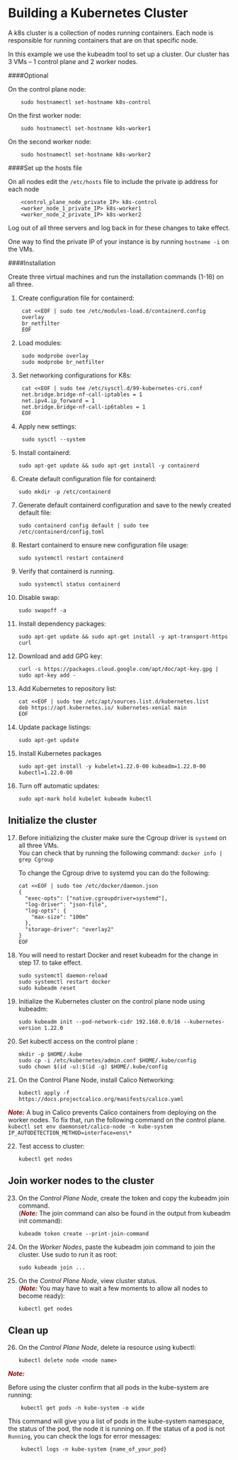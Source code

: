 # Building a Kubernetes Cluster

A k8s cluster is a collection of nodes running containers.  Each node is responsible for running containers that are on that specific node.

In this example we use the kubeadm tool to set up a cluster. Our cluster has 3 VMs – 1 control plane and 2 worker nodes.

####Optional 

On the control plane node: 

        sudo hostnamectl set-hostname k8s-control

On the first worker node:

        sudo hostnamectl set-hostname k8s-worker1

On the second worker node:

        sudo hostnamectl set-hostname k8s-worker2


####Set up the hosts file

On all nodes edit the `/etc/hosts` file to include the private ip address for each node

        <control_plane_node_private_IP> k8s-control 
        <worker_node_1_private_IP> k8s-worker1 
        <worker_node_2_private_IP> k8s-worker2

Log out of all three servers and log back in for these changes to take effect.

One way to find the private IP of your instance is by running `hostname -i` on the VMs. 

####Installation

Create three virtual machines and run the installation commands (1-16) on all three.

1. Create configuration file for containerd:

        cat <<EOF | sudo tee /etc/modules-load.d/containerd.config
        overlay
        br_netfilter
        EOF

2. Load modules:

        sudo modprobe overlay
        sudo modprobe br_netfilter

3. Set networking configurations for K8s:

        cat <<EOF | sudo tee /etc/sysctl.d/99-kubernetes-cri.conf
        net.bridge.bridge-nf-call-iptables = 1
        net.ipv4.ip_forward = 1
        net.bridge.bridge-nf-call-ip6tables = 1
        EOF

4. Apply new settings:

        sudo sysctl --system

5.  Install containerd:

        sudo apt-get update && sudo apt-get install -y containerd

6.	Create default configuration file for containerd:

        sudo mkdir -p /etc/containerd

7.	Generate default containerd configuration and save to the newly created default file:

        sudo containerd config default | sudo tee /etc/containerd/config.toml

8.	Restart containerd to ensure new configuration file usage:

        sudo systemctl restart containerd

9.	Verify that containerd is running.

        sudo systemctl status containerd

10.	Disable swap:

        sudo swapoff -a

11.	Install dependency packages:

        sudo apt-get update && sudo apt-get install -y apt-transport-https curl

12.	Download and add GPG key:

        curl -s https://packages.cloud.google.com/apt/doc/apt-key.gpg | sudo apt-key add -

13.	Add Kubernetes to repository list:

        cat <<EOF | sudo tee /etc/apt/sources.list.d/kubernetes.list
        deb https://apt.kubernetes.io/ kubernetes-xenial main
        EOF

14.	Update package listings:

        sudo apt-get update


15.	Install Kubernetes packages

        sudo apt-get install -y kubelet=1.22.0-00 kubeadm=1.22.0-00 kubectl=1.22.0-00

16.	Turn off automatic updates:

        sudo apt-mark hold kubelet kubeadm kubectl

## Initialize the cluster


17. Before initializing the cluster make sure the Cgroup driver is `systemd` on all three VMs. <br>
    You can check that by running the following command:  `docker info | grep Cgroup `

    To change the Cgroup drive to systemd you can do the following:
    
        cat <<EOF | sudo tee /etc/docker/daemon.json
        {
          "exec-opts": ["native.cgroupdriver=systemd"],
          "log-driver": "json-file",
          "log-opts": {
            "max-size": "100m"
          },
          "storage-driver": "overlay2"
        }
        EOF

18. You will need to restart Docker and reset kubeadm for the change in step 17. to take effect.

        sudo systemctl daemon-reload
        sudo systemctl restart docker
        sudo kubeadm reset


19.	Initialize the Kubernetes cluster on the control plane node using kubeadm:<br>

        sudo kubeadm init --pod-network-cidr 192.168.0.0/16 --kubernetes-version 1.22.0

20. Set kubectl access on the control plane :

        mkdir -p $HOME/.kube
        sudo cp -i /etc/kubernetes/admin.conf $HOME/.kube/config
        sudo chown $(id -u):$(id -g) $HOME/.kube/config

21. On the Control Plane Node, install Calico Networking:

        kubectl apply -f https://docs.projectcalico.org/manifests/calico.yaml

<span style="color:darkred">***Note:***</span> A bug in Calico prevents Calico containers from deploying on the worker nodes. To fix that, run the following command on the control plane.<br> 
        `kubectl set env daemonset/calico-node -n kube-system IP_AUTODETECTION_METHOD=interface=ens\*`

22. Test access to cluster:

        kubectl get nodes

## Join worker nodes to the cluster

23. On the *Control Plane Node*, create the token and copy the kubeadm join command. <br> (<span style="color:darkred">***Note:***</span> The join command can also be found in the output from kubeadm init command):

        kubeadm token create --print-join-command

24. On the *Worker Nodes*, paste the kubeadm join command to join the cluster. Use sudo to run it as root:

        sudo kubeadm join ...

25. On the *Control Plane Node*, view cluster status. <br> (<span style="color:darkred">***Note:***</span> You may have to wait a few moments to allow all nodes to become ready):

        kubectl get nodes

## Clean up

26. On the *Control Plane Node*, delete ia resource using kubectl:

        kubectl delete node <node name> 


<span style="color:darkred">***Note:***</span> 

Before using the cluster confirm that all pods in the kube-system are running: 

        kubectl get pods -n kube-system -o wide

This command will give you a list of pods in the kube-system namespace, the status of the pod, the node it is running on. 
If the status of a pod is not `Running`, you can check the logs for error messages: 

        kubectl logs -n kube-system {name_of_your_pod}  


